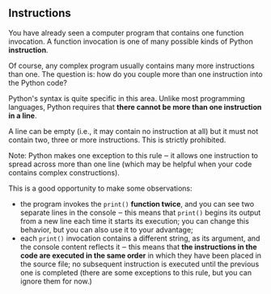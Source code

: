 ## Instructions

You have already seen a computer program that contains one function invocation. A function invocation is one of many possible kinds of Python **instruction**.

Of course, any complex program usually contains many more instructions than one. The question is: how do you couple more than one instruction into the Python code?

Python's syntax is quite specific in this area. Unlike most programming languages, Python requires that **there cannot be more than one instruction in a line**.

A line can be empty (i.e., it may contain no instruction at all) but it must not contain two, three or more instructions. This is strictly prohibited.

Note: Python makes one exception to this rule ‒ it allows one instruction to spread across more than one line (which may be helpful when your code contains complex constructions).

This is a good opportunity to make some observations:

- the program invokes the ```print()``` **function twice**, and you can see two separate lines in the console ‒ this means that ```print()``` begins its output from a new line each time it starts its execution; you can change this behavior, but you can also use it to your advantage;
- each ```print()``` invocation contains a different string, as its argument, and the console content reflects it ‒ this means that **the instructions in the code are executed in the same order** in which they have been placed in the source file; no subsequent instruction is executed until the previous one is completed (there are some exceptions to this rule, but you can ignore them for now.)
